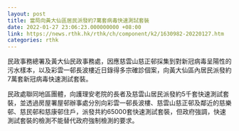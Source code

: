 ```yaml
---
layout: post
title: 當局向黃大仙區居民派發約7萬套病毒快速測試套裝
date: 2022-01-27 23:06:23.000000000 +08:00
link: https://news.rthk.hk/rthk/ch/component/k2/1630982-20220127.htm
categories: rthk
---
```


民政事務總署及黃大仙民政事務處，因應慈雲山慈正邨採集到對新冠病毒呈陽性的污水樣本，以及彩雲一邨長波樓近日錄得多宗確診個案，向黃大仙區內居民派發約7萬套新冠病毒快速測試套裝。

民政處聯同地區團體，向護理安老院的長者及慈雲山居民派發約5千套快速測試套裝，並透過房屋署屋邨辦事處分別向彩雲一邨長波樓、慈雲山慈正邨及鄰近的慈樂邨、慈民邨和慈康邨住戶，派發共約65000套快速測試套裝，但政府強調，快速測試套裝的檢測不能替代政府強制檢測的要求。
